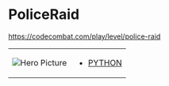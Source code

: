 # PoliceRaid 

https://codecombat.com/play/level/police-raid
<table>
<tr>
<td>

![Hero Picture](hero.png?raw=true "Hero Picture")

</td>
<td>
<ul>
<li>

[PYTHON](PoliceRaid.py)

</li>
</td>
</tr>
<table>
